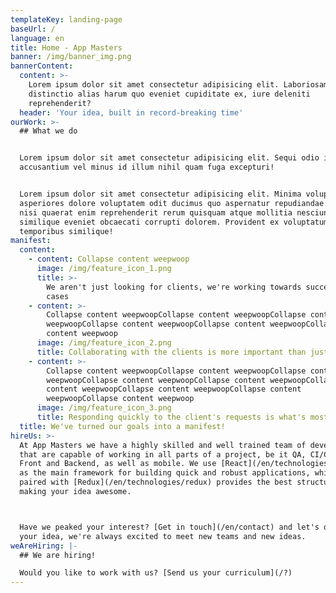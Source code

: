 ```yaml
---
templateKey: landing-page
baseUrl: /
language: en
title: Home - App Masters
banner: /img/banner_img.png
bannerContent:
  content: >-
    Lorem ipsum dolor sit amet consectetur adipisicing elit. Laboriosam tenetur
    distinctio alias harum quo eveniet cupiditate ex, iure deleniti
    reprehenderit?
  header: 'Your idea, built in record-breaking time'
ourWork: >-
  ## What we do


  Lorem ipsum dolor sit amet consectetur adipisicing elit. Sequi odio incidunt
  accusantium vel minus id illum nihil quam fuga excepturi!


  Lorem ipsum dolor sit amet consectetur adipisicing elit. Minima voluptatum, ea
  asperiores dolore voluptatem odit ducimus quo aspernatur repudiandae dolorum,
  nisi quaerat enim reprehenderit rerum quisquam atque mollitia nesciunt
  similique eveniet obcaecati corrupti dolorem. Provident ex voluptatum eaque
  temporibus similique!
manifest:
  content:
    - content: Collapse content weepwoop
      image: /img/feature_icon_1.png
      title: >-
        We aren't just looking for clients, we're working towards successful
        cases
    - content: >-
        Collapse content weepwoopCollapse content weepwoopCollapse content
        weepwoopCollapse content weepwoopCollapse content weepwoopCollapse
        content weepwoop
      image: /img/feature_icon_2.png
      title: Collaborating with the clients is more important than just contracts
    - content: >-
        Collapse content weepwoopCollapse content weepwoopCollapse content
        weepwoopCollapse content weepwoopCollapse content weepwoopCollapse
        content weepwoopCollapse content weepwoopCollapse content
        weepwoopCollapse content weepwoop
      image: /img/feature_icon_3.png
      title: Responding quickly to the client's requests is what's most important
  title: We've turned our goals into a manifest!
hireUs: >-
  At App Masters we have a highly skilled and well trained team of developers
  that are capable of working in all parts of a project, be it QA, CI/CD, SEO,
  Front and Backend, as well as mobile. We use [React](/en/technologies/react)
  as the main framework for building quick and robust applications, which when
  paired with [Redux](/en/technologies/redux) provides the best structure for
  making your idea awesome.



  Have we peaked your interest? [Get in touch](/en/contact) and let's discuss
  your idea, we're always excited to meet new teams and new ideas.
weAreHiring: |-
  ## We are hiring!

  Would you like to work with us? [Send us your curriculum](/?)
---
```


